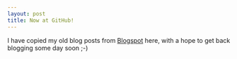 ```yaml
---
layout: post
title: Now at GitHub!
---
```


I have copied my old blog posts from [Blogspot](http://dyemanov.blogspot.ru) here, with a hope to get back blogging some day soon ;-)
